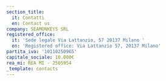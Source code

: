 ```yaml
---
section_title:
  it: Contatti
  en: Contact us
company: ​SEAMONKEYS SRL
registered_office:
  it: 'Sede legale ​Via Lattanzio, 57 20137 ​Milano '
  en: 'Registered office: Via Lattanzio 57, 20137 Milano'
partita_iva: '10110250965'
capitale_sociale: 10.000€
rea_mi: REA ​MI - 2505954
_template: contacts
---
```


